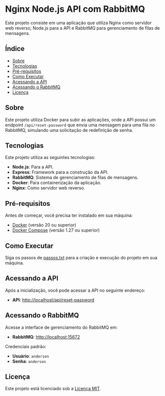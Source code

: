 # Nginx Node.js API com RabbitMQ

Este projeto consiste em uma aplicação que utiliza Nginx como servidor web reverso, Node.js para a API e RabbitMQ para gerenciamento de filas de mensagens.

## Índice

- [Sobre](#sobre)
- [Tecnologias](#tecnologias)
- [Pré-requisitos](#pré-requisitos)
- [Como Executar](#como-executar)
- [Acessando a API](#acessando-a-api)
- [Acessando o RabbitMQ](#acessando-o-rabbitmq)
- [Licença](#licença)

## Sobre

Este projeto utiliza Docker para subir as aplicações, onde a API possui um endpoint `/api/reset-password` que envia uma mensagem para uma fila no RabbitMQ, simulando uma solicitação de redefinição de senha. 

## Tecnologias

Este projeto utiliza as seguintes tecnologias:

- **Node.js**: Para a API.
- **Express**: Framework para a construção da API.
- **RabbitMQ**: Sistema de gerenciamento de filas de mensagens.
- **Docker**: Para containerização da aplicação.
- **Nginx**: Como servidor web reverso.

## Pré-requisitos

Antes de começar, você precisa ter instalado em sua máquina:

- [Docker](https://docs.docker.com/get-docker/) (versão 20 ou superior)
- [Docker Compose](https://docs.docker.com/compose/install/) (versão 1.27 ou superior)

## Como Executar

Siga os passos de [passos.txt](/passos.txt) para a criação e execução do projeto em sua máquina.

## Acessando a API

Após a inicialização, você pode acessar a API no seguinte endereço:

- **API**: [http://localhost/api/reset-password](http://localhost/api/reset-password)

## Acessando o RabbitMQ

Acesse a interface de gerenciamento do RabbitMQ em:

- **RabbitMQ**: [http://localhost:15672](http://localhost:15672)

Credenciais padrão:

- **Usuário**: `anderson`
- **Senha**: `anderson`

## Licença

Este projeto está licenciado sob a [Licença MIT](LICENSE).
